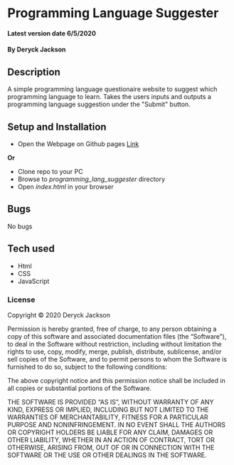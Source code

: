 # Programming Language Suggester

#### Latest version date 6/5/2020

#### By Deryck Jackson

## Description

A simple programming language questionaire website to suggest which programming language to learn. Takes the users inputs and outputs a programming language suggestion under the "Submit" button.

## Setup and Installation

* Open the Webpage on Github pages [Link](https://deryckjackson.github.io/programming-lang-suggester/)

**Or**

* Clone repo to your PC
* Browse to _programming_lang_suggester_ directory
* Open _index.html_ in your browser

## Bugs

No bugs

## Tech used

* Html
* CSS
* JavaScript

### License

Copyright © 2020 Deryck Jackson

Permission is hereby granted, free of charge, to any person obtaining a copy of this software and associated documentation files (the “Software”), to deal in the Software without restriction, including without limitation the rights to use, copy, modify, merge, publish, distribute, sublicense, and/or sell copies of the Software, and to permit persons to whom the Software is furnished to do so, subject to the following conditions:

The above copyright notice and this permission notice shall be included in all copies or substantial portions of the Software.

THE SOFTWARE IS PROVIDED “AS IS”, WITHOUT WARRANTY OF ANY KIND, EXPRESS OR IMPLIED, INCLUDING BUT NOT LIMITED TO THE WARRANTIES OF MERCHANTABILITY, FITNESS FOR A PARTICULAR PURPOSE AND NONINFRINGEMENT. IN NO EVENT SHALL THE AUTHORS OR COPYRIGHT HOLDERS BE LIABLE FOR ANY CLAIM, DAMAGES OR OTHER LIABILITY, WHETHER IN AN ACTION OF CONTRACT, TORT OR OTHERWISE, ARISING FROM, OUT OF OR IN CONNECTION WITH THE SOFTWARE OR THE USE OR OTHER DEALINGS IN THE SOFTWARE.